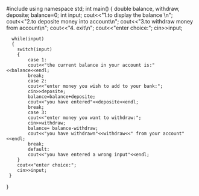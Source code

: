 #include <iostream>
using namespace std;
int main() {
     double balance, withdraw, deposite;
     balance=0;
      int input;
      cout<<"1.to display the balance \n";
      cout<<"2.to deposite money into account\n";
      cout<<"3.to withdraw money from account\n";
      cout<<"4. exit\n";
      cout<<"enter choice:";
      cin>>input;
      
      while(input)
      {
        switch(input)
        {
            case 1:
            cout<<"the current balance in your account is:"<<balance<<endl;
            break;
            case 2:
            cout<<"enter money you wish to add to your bank:";
            cin>>deposite;
            balance=balance+deposite;
            cout<<"you have entered"<<deposite<<endl;
            break;
            case 3:
            cout<<"enter money you want to withdraw:";
            cin>>withdraw;
            balance= balance-withdraw;
            cout<<"you have withdrawn"<<withdraw<<" from your account"<<endl;
            break;
            default:
            cout<<"you have entered a wrong input"<<endl;
        }
        cout<<"enter choice:";
        cin>>input;
     }
}
      
